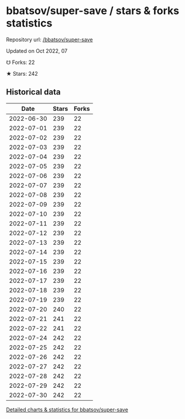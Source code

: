 # bbatsov/super-save / stars & forks statistics

Repository url: [/bbatsov/super-save](https://github.com/bbatsov/super-save)

Updated on Oct 2022, 07

☋ Forks: 22

★ Stars: 242

## Historical data
| Date | Stars | Forks |
|------|-------|-------|
| 2022-06-30 | 239 | 22 | 
| 2022-07-01 | 239 | 22 | 
| 2022-07-02 | 239 | 22 | 
| 2022-07-03 | 239 | 22 | 
| 2022-07-04 | 239 | 22 | 
| 2022-07-05 | 239 | 22 | 
| 2022-07-06 | 239 | 22 | 
| 2022-07-07 | 239 | 22 | 
| 2022-07-08 | 239 | 22 | 
| 2022-07-09 | 239 | 22 | 
| 2022-07-10 | 239 | 22 | 
| 2022-07-11 | 239 | 22 | 
| 2022-07-12 | 239 | 22 | 
| 2022-07-13 | 239 | 22 | 
| 2022-07-14 | 239 | 22 | 
| 2022-07-15 | 239 | 22 | 
| 2022-07-16 | 239 | 22 | 
| 2022-07-17 | 239 | 22 | 
| 2022-07-18 | 239 | 22 | 
| 2022-07-19 | 239 | 22 | 
| 2022-07-20 | 240 | 22 | 
| 2022-07-21 | 241 | 22 | 
| 2022-07-22 | 241 | 22 | 
| 2022-07-24 | 242 | 22 | 
| 2022-07-25 | 242 | 22 | 
| 2022-07-26 | 242 | 22 | 
| 2022-07-27 | 242 | 22 | 
| 2022-07-28 | 242 | 22 | 
| 2022-07-29 | 242 | 22 | 
| 2022-07-30 | 242 | 22 | 


[Detailed charts & statistics for bbatsov/super-save](https://reviewgithub.com/rep/bbatsov/super-save)
